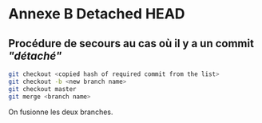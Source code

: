 # Annexe B Detached HEAD

## Procédure de secours au cas où il y a un commit *"détaché"*

```bash
git checkout <copied hash of required commit from the list>
git checkout -b <new branch name>
git checkout master
git merge <branch name>
```

On fusionne les deux branches.